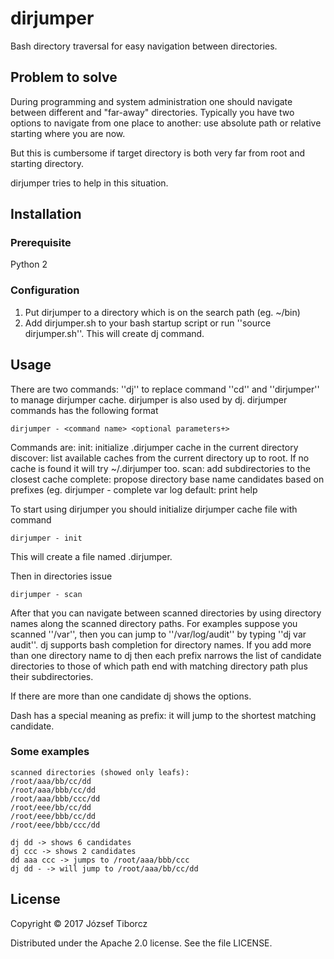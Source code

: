 # dirjumper
Bash directory traversal for easy navigation between directories.

## Problem to solve
During programming and system administration one should navigate between different and "far-away" directories. Typically you have two options to navigate from one place to another: use absolute path or relative starting where you are now.

But this is cumbersome if target directory is both very far from root and starting directory. 

dirjumper tries to help in this situation.

## Installation

### Prerequisite
Python 2
 
### Configuration

1. Put dirjumper to a directory which is on the search path (eg. ~/bin)
1. Add dirjumper.sh to your bash startup script or run ''source dirjumper.sh''. This will create dj command.

## Usage

There are two commands: ''dj'' to replace command ''cd'' and ''dirjumper'' to manage dirjumper cache. dirjumper is also used by dj. dirjumper commands has the following format
```
dirjumper - <command name> <optional parameters+>
```

Commands are:
init: initialize .dirjumper cache in the current directory
discover: list available caches from the current directory up to root. If no cache is found it will try ~/.dirjumper too.
scan: add subdirectories to the closest cache
complete: propose directory base name candidates based on prefixes (eg. dirjumper - complete var log 
default: print help

To start using dirjumper you should initialize dirjumper cache file with command
```
dirjumper - init
```
This will create a file named .dirjumper.

Then in directories issue 
```
dirjumper - scan
```

After that you can navigate between scanned directories by using directory names along the scanned directory paths. For examples suppose you scanned ''/var'', then you can jump to ''/var/log/audit'' by typing ''dj var audit''. dj supports bash completion for directory names. If you add more than one directory name to dj then each prefix narrows the list of candidate directories to those of which path end with matching directory path plus their subdirectories.

If there are more than one candidate dj shows the options.

Dash has a special meaning as prefix: it will jump to the shortest matching candidate.

### Some examples 
```
scanned directories (showed only leafs):
/root/aaa/bb/cc/dd
/root/aaa/bbb/cc/dd
/root/aaa/bbb/ccc/dd
/root/eee/bb/cc/dd
/root/eee/bbb/cc/dd
/root/eee/bbb/ccc/dd

dj dd -> shows 6 candidates
dj ccc -> shows 2 candidates
dd aaa ccc -> jumps to /root/aaa/bbb/ccc
dj dd - -> will jump to /root/aaa/bb/cc/dd 
```

## License

Copyright © 2017 József Tiborcz 

Distributed under the Apache 2.0 license. See the file LICENSE.



